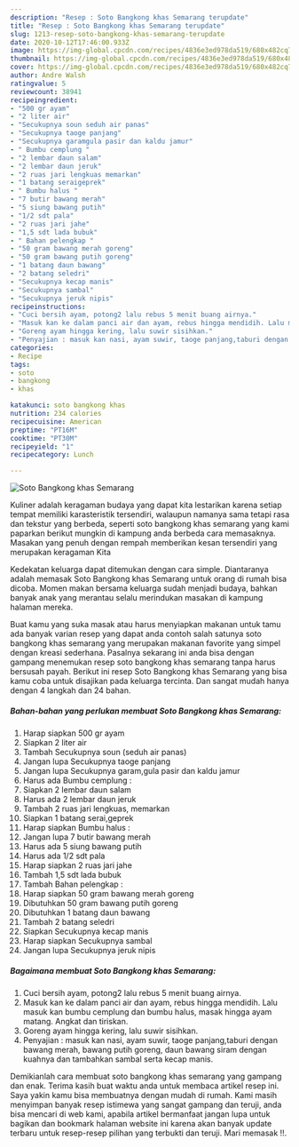 ```yaml
---
description: "Resep : Soto Bangkong khas Semarang terupdate"
title: "Resep : Soto Bangkong khas Semarang terupdate"
slug: 1213-resep-soto-bangkong-khas-semarang-terupdate
date: 2020-10-12T17:46:00.933Z
image: https://img-global.cpcdn.com/recipes/4836e3ed978da519/680x482cq70/soto-bangkong-khas-semarang-foto-resep-utama.jpg
thumbnail: https://img-global.cpcdn.com/recipes/4836e3ed978da519/680x482cq70/soto-bangkong-khas-semarang-foto-resep-utama.jpg
cover: https://img-global.cpcdn.com/recipes/4836e3ed978da519/680x482cq70/soto-bangkong-khas-semarang-foto-resep-utama.jpg
author: Andre Walsh
ratingvalue: 5
reviewcount: 38941
recipeingredient:
- "500 gr ayam"
- "2 liter air"
- "Secukupnya soun seduh air panas"
- "Secukupnya taoge panjang"
- "Secukupnya garamgula pasir dan kaldu jamur"
- " Bumbu cemplung "
- "2 lembar daun salam"
- "2 lembar daun jeruk"
- "2 ruas jari lengkuas memarkan"
- "1 batang seraigeprek"
- " Bumbu halus "
- "7 butir bawang merah"
- "5 siung bawang putih"
- "1/2 sdt pala"
- "2 ruas jari jahe"
- "1,5 sdt lada bubuk"
- " Bahan pelengkap "
- "50 gram bawang merah goreng"
- "50 gram bawang putih goreng"
- "1 batang daun bawang"
- "2 batang seledri"
- "Secukupnya kecap manis"
- "Secukupnya sambal"
- "Secukupnya jeruk nipis"
recipeinstructions:
- "Cuci bersih ayam, potong2 lalu rebus 5 menit buang airnya."
- "Masuk kan ke dalam panci air dan ayam, rebus hingga mendidih. Lalu masuk kan bumbu cemplung dan bumbu halus, masak hingga ayam matang. Angkat dan tiriskan."
- "Goreng ayam hingga kering, lalu suwir sisihkan."
- "Penyajian : masuk kan nasi, ayam suwir, taoge panjang,taburi dengan bawang merah, bawang putih goreng, daun bawang siram dengan kuahnya dan tambahkan sambal serta kecap manis."
categories:
- Recipe
tags:
- soto
- bangkong
- khas

katakunci: soto bangkong khas 
nutrition: 234 calories
recipecuisine: American
preptime: "PT16M"
cooktime: "PT30M"
recipeyield: "1"
recipecategory: Lunch

---
```



![Soto Bangkong khas Semarang](https://img-global.cpcdn.com/recipes/4836e3ed978da519/680x482cq70/soto-bangkong-khas-semarang-foto-resep-utama.jpg)

Kuliner adalah keragaman budaya yang dapat kita lestarikan karena setiap tempat memiliki karasteristik tersendiri, walaupun namanya sama tetapi rasa dan tekstur yang berbeda, seperti soto bangkong khas semarang yang kami paparkan berikut mungkin di kampung anda berbeda cara memasaknya. Masakan yang penuh dengan rempah memberikan kesan tersendiri yang merupakan keragaman Kita

Kedekatan keluarga dapat ditemukan dengan cara simple. Diantaranya adalah memasak Soto Bangkong khas Semarang untuk orang di rumah bisa dicoba. Momen makan bersama keluarga sudah menjadi budaya, bahkan banyak anak yang merantau selalu merindukan masakan di kampung halaman mereka.



Buat kamu yang suka masak atau harus menyiapkan makanan untuk tamu ada banyak varian resep yang dapat anda contoh salah satunya soto bangkong khas semarang yang merupakan makanan favorite yang simpel dengan kreasi sederhana. Pasalnya sekarang ini anda bisa dengan gampang menemukan resep soto bangkong khas semarang tanpa harus bersusah payah.
Berikut ini resep Soto Bangkong khas Semarang yang bisa kamu coba untuk disajikan pada keluarga tercinta. Dan sangat mudah hanya dengan 4 langkah dan 24 bahan.


<!--inarticleads1-->

##### Bahan-bahan yang perlukan membuat Soto Bangkong khas Semarang:

1. Harap siapkan 500 gr ayam
1. Siapkan 2 liter air
1. Tambah Secukupnya soun (seduh air panas)
1. Jangan lupa Secukupnya taoge panjang
1. Jangan lupa Secukupnya garam,gula pasir dan kaldu jamur
1. Harus ada  Bumbu cemplung :
1. Siapkan 2 lembar daun salam
1. Harus ada 2 lembar daun jeruk
1. Tambah 2 ruas jari lengkuas, memarkan
1. Siapkan 1 batang serai,geprek
1. Harap siapkan  Bumbu halus :
1. Jangan lupa 7 butir bawang merah
1. Harus ada 5 siung bawang putih
1. Harus ada 1/2 sdt pala
1. Harap siapkan 2 ruas jari jahe
1. Tambah 1,5 sdt lada bubuk
1. Tambah  Bahan pelengkap :
1. Harap siapkan 50 gram bawang merah goreng
1. Dibutuhkan 50 gram bawang putih goreng
1. Dibutuhkan 1 batang daun bawang
1. Tambah 2 batang seledri
1. Siapkan Secukupnya kecap manis
1. Harap siapkan Secukupnya sambal
1. Jangan lupa Secukupnya jeruk nipis




<!--inarticleads2-->

##### Bagaimana membuat  Soto Bangkong khas Semarang:

1. Cuci bersih ayam, potong2 lalu rebus 5 menit buang airnya.
1. Masuk kan ke dalam panci air dan ayam, rebus hingga mendidih. Lalu masuk kan bumbu cemplung dan bumbu halus, masak hingga ayam matang. Angkat dan tiriskan.
1. Goreng ayam hingga kering, lalu suwir sisihkan.
1. Penyajian : masuk kan nasi, ayam suwir, taoge panjang,taburi dengan bawang merah, bawang putih goreng, daun bawang siram dengan kuahnya dan tambahkan sambal serta kecap manis.




Demikianlah cara membuat soto bangkong khas semarang yang gampang dan enak. Terima kasih buat waktu anda untuk membaca artikel resep ini. Saya yakin kamu bisa membuatnya dengan mudah di rumah. Kami masih menyimpan banyak resep istimewa yang sangat gampang dan teruji, anda bisa mencari di web kami, apabila artikel bermanfaat jangan lupa untuk bagikan dan bookmark halaman website ini karena akan banyak update terbaru untuk resep-resep pilihan yang terbukti dan teruji. Mari memasak !!. 
